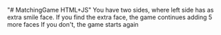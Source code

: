 "# MatchingGame HTML+JS" 
You have two sides, where left side has as extra smile face.
If you find the extra face, the game continues adding 5 more faces
If you don't, the game starts again

